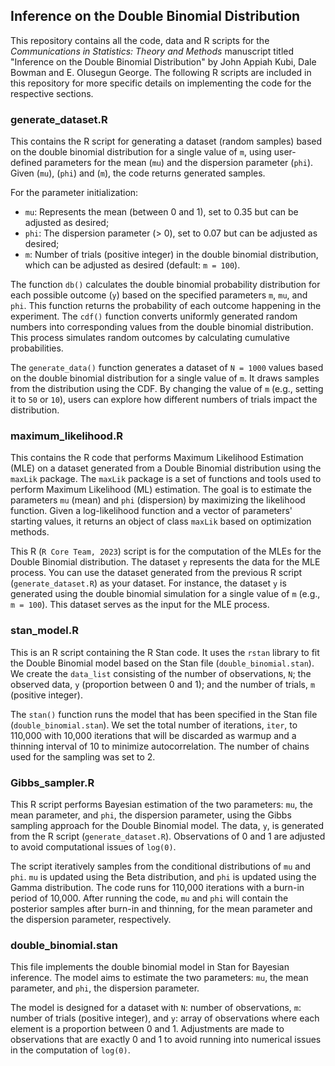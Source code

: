 ## Inference on the Double Binomial Distribution
This repository contains all the code, data and R scripts for the *Communications in Statistics: Theory and Methods* manuscript titled "Inference on the Double Binomial Distribution" by John Appiah Kubi, Dale Bowman and E. Olusegun George. 
The following R scripts are included in this repository for more specific details on implementing the code for the respective sections.





### generate_dataset.R
This contains the R script for generating a dataset (random samples) based on the double binomial distribution for a single value of `m`, using user-defined parameters for the mean (`mu`) and the dispersion parameter (`phi`). Given (`mu`), (`phi`) and (`m`), the code returns generated samples.

For the parameter initialization: 
- `mu`: Represents the mean (between 0 and 1), set to 0.35 but can be adjusted as desired; 
- `phi`: The dispersion parameter (> 0), set to 0.07 but can be adjusted as desired; 
- `m`: Number of trials (positive integer) in the double binomial distribution, which can be adjusted as desired (default: `m = 100`).

The function `db()` calculates the double binomial probability distribution for each possible outcome (`y`) based on the specified parameters `m`, `mu`, and `phi`. This function returns the probability of each outcome happening in the experiment. The `cdf()` function converts uniformly generated random numbers into corresponding values from the double binomial distribution. This process simulates random outcomes by calculating cumulative probabilities.

The `generate_data()` function generates a dataset of `N = 1000` values based on the double binomial distribution for a single value of `m`. It draws samples from the distribution using the CDF. By changing the value of `m` (e.g., setting it to `50` or `10`), users can explore how different numbers of trials impact the distribution.








### maximum_likelihood.R
This contains the R code that performs Maximum Likelihood Estimation (MLE) on a dataset generated from a Double Binomial distribution using the `maxLik` package. The `maxLik` package is a set of functions and tools used to perform Maximum Likelihood (ML) estimation. The goal is to estimate the parameters `mu` (mean) and `phi` (dispersion) by maximizing the likelihood function. Given a log-likelihood function and a vector of parameters' starting values, it returns an object of class `maxLik` based on optimization methods.

This R (`R Core Team, 2023`) script is for the computation of the MLEs for the Double Binomial distribution. The dataset `y` represents the data for the MLE process. You can use the dataset generated from the previous R script (`generate_dataset.R`) as your dataset. For instance, the dataset `y` is generated using the double binomial simulation for a single value of `m` (e.g., `m = 100`). This dataset serves as the input for the MLE process.









### stan_model.R
This is an R script containing the R Stan code. It uses the `rstan` library to fit the Double Binomial model based on the Stan file (`double_binomial.stan`). We create the `data_list` consisting of the number of observations, `N`; the observed data, `y` (proportion between 0 and 1); and the number of trials, `m` (positive integer). 

The `stan()` function runs the model that has been specified in the Stan file (`double_binomial.stan`). We set the total number of iterations, `iter`, to 110,000 with 10,000 iterations that will be discarded as warmup and a thinning interval of 10 to minimize autocorrelation. The number of chains used for the sampling was set to 2.









### Gibbs_sampler.R
This R script performs Bayesian estimation of the two parameters: `mu`, the mean parameter, and `phi`, the dispersion parameter, using the Gibbs sampling approach for the Double Binomial model. The data, `y`, is generated from the R script (`generate_dataset.R`). Observations of 0 and 1 are adjusted to avoid computational issues of `log(0)`. 

The script iteratively samples from the conditional distributions of `mu` and `phi`. `mu` is updated using the Beta distribution, and `phi` is updated using the Gamma distribution. The code runs for 110,000 iterations with a burn-in period of 10,000. After running the code, `mu` and `phi` will contain the posterior samples after burn-in and thinning, for the mean parameter and the dispersion parameter, respectively.











### double_binomial.stan
This file implements the double binomial model in Stan for Bayesian inference. The model aims to estimate the two parameters: `mu`, the mean parameter, and `phi`, the dispersion parameter. 

The model is designed for a dataset with `N`: number of observations, `m`: number of trials (positive integer), and `y`: array of observations where each element is a proportion between 0 and 1. Adjustments are made to observations that are exactly 0 and 1 to avoid running into numerical issues in the computation of `log(0)`.


